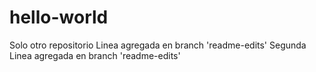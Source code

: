 # hello-world
Solo otro repositorio
Linea agregada en branch 'readme-edits'
Segunda Linea agregada en branch 'readme-edits'
